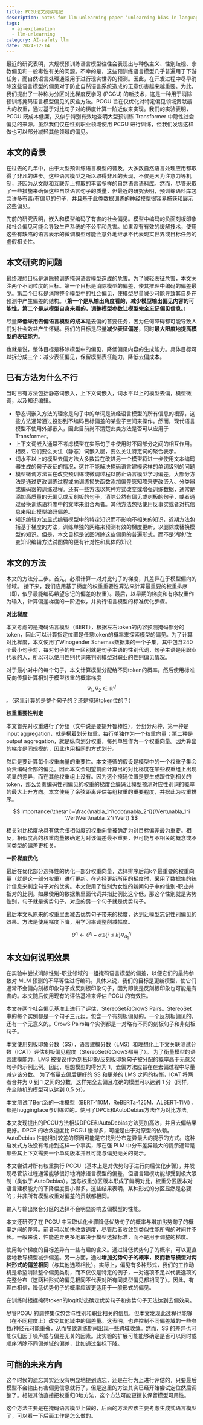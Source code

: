 ```yaml
---
title: PCGU论文阅读笔记
description: notes for llm unlearning paper ‘unlearning bias in language models by partitioning gradients’
tags:
  - ai-explanation
  - llm-unlearning
category: AI-safety llm
date: 2024-12-14
---
```

最近的研究表明，大规模预训练语言模型往往会表现出与种族主义、性别歧视、宗教偏见和一般毒性有关的问题。不幸的是，这些预训练语言模型几乎普遍用于下游任务，而自然语言处理通常用于进行现实世界的预测。因此，在开发过程中尽早消除这些语言模型的偏见对于防止自然语言系统造成的无意伤害越来越重要。为此，我们提出了一种称为分区对比梯度反学习 (PCGU) 的新技术，这是一种用于消除预训练掩码语言模型偏见的灰盒方法。PCGU 旨在仅优化对特定偏见领域贡献最大的权重，通过基于对比句子对的梯度计算一阶近似来实现。我们的实验表明，PCGU 既成本低廉，又似乎特别有效地查明大型预训练 Transformer 中隐性社会偏见的来源。虽然我们仅在性别职业领域使用 PCGU 进行训练，但我们发现这样做也可以部分减轻其他领域的偏见。

## 本文的背景

在过去的几年中，由于大型预训练语言模型的普及，大多数自然语言处理应用都取得了非凡的进步。这些语言模型之所以取得非凡的表现，不仅是因为注意力等机制，还因为从文献和互联网上抓取的丰富多样的自然语言语料库。然而，尽管采取了一些措施来确保这些自然语言句子的质量，但最近的研究表明，预训练语料库包含许多有毒/有偏见的句子，并且基于此类数据训练的神经模型很容易捕获和展示这些偏见。

先前的研究表明，嵌入和模型编码了有害的社会偏见。模型中编码的负面刻板印象和社会偏见可能会导致生产系统的不公平和危害。如果没有有效的缓解技术，使用这些有缺陷的语言表示的微调模型可能会意外地继承不代表现实世界或目标任务的虚假相关性。

## 本文研究的问题

最终理想目标是消除预训练掩码语言模型造成的危害。为了减轻表征危害，本文关注两个不同粒度的目标。第一个目标是消除模型的偏差，使其推理中编码的偏差最少。第二个目标是消除整个模型中的社会偏见，使模型尽量减少可能导致其自身在预测中产生偏差的结构。（**第一个是从输出角度看的，减少模型输出偏见内容的可能性。第二个是从模型自身来看的，调整模型参数让模型完全忘记偏见信息。**）

尽量**降低采用去偏语言模型的成本**是去偏的首要任务，因为任何障碍都可能导致人们对社会效益产生怀疑。我们的目标是尽量**减少表征偏差**，同时**最大限度地提高模型的表征能力**。

也就是说，整体目标是移除模型中的偏见，降低偏见内容的生成能力。具体目标可以拆分成三个：减少表征偏见，保留模型表征能力，降低去偏成本。

## 已有方法为什么不行

当时已有方法包括静态词嵌入，上下文词嵌入，词水平以上的模型去偏，模型微调，以及知识编辑。
+ 静态词嵌入方法的理念是句子中的单词是流经语言模型的所有信息的根源，这些方法通常通过投影到不编码目标偏差的某些子空间来操作。然而，现代语言模型不使用外部嵌入，因此目前尚不清楚此类方法是否可以应用于Transformer。
+ 上下文词嵌入通常不考虑模型在实际句子中使用时不同部分之间的相互作用。相反，它们要么关注（静态）词嵌入层，要么关注特定词的聚合表示。
+ 词水平以上的模型去偏方法大多数旨在改进另一个模型将进一步使用文本编码器生成的句子表征的情况，这并不能解决掩码语言建模这样的单词级别的问题
+ 模型微调方法旨在改变预训练或微调过程以防止语言模型学习偏差，大部分方法是通过更改训练过程或向训练损失函数添加偏差感知项来更改嵌入、分类器或编码器的训练过程。还有一些方法以某种方式改变或增强训练数据，通常是添加高质量的无偏见或反刻板的句子，消除公然有偏见或刻板的句子，或者通过替换训练语料库中的文本来组合两者。其他方法包括使用反事实或者对抗信息来阻止模型编码偏差。
+ 知识编辑方法显式编辑模型中的特定知识而不影响不相关的知识，近期方法包括基于梯度的方法，训练单独的网络来预测有效的梯度更新，以删除或替换模型的知识。但是，本文目标是试图消除这些偏见的普遍形式，而不是消除/改变知识编辑方法试图做的更有针对性和具体的知识

## 本文的方法

本文的方法分三步。首先，必须计算一对对比句子的梯度，其差异在于模型偏向的领域。  接下来，我们应用基于梯度的权重重要性算法来计算最重要的权重排序（即，似乎最能编码希望忘记的偏差的权重）。最后，以早期的梯度和有序权重作为输入，计算偏差梯度的一阶近似，并执行语言模型的标准优化步骤。

**对比梯度**

本文考虑的是掩码语言模型（BERT），根据左右token的内容预测掩码部分的token，因此可以计算指定位置是任意token的概率来探索模型的偏见。为了计算对比梯度，本文使用了Winogender Schemas数据集的一个子集，其中包含240个最小句子对，每对句子的唯一区别就是句子主语的性别代词，句子主语是用职业代表的人，所以可以使用性别代词来判别模型对职业的性别偏见情况。

对于最小对中的每个句子，本文计算模型分配给不同token的概率。然后使用标准反向传播计算相对于模型权重的概率梯度$$\nabla_1,\nabla_2\in\mathbb{R}^d$$。（这里计算的是整个句子的？还是掩码token位的？）

**权重重要性判定**

本文首先对权重进行了分组（文中说是要提升鲁棒性），分组分两种，第一种是input aggregation，就是横着划分权重，每行单独作为一个权重向量；第二种是output aggregation，就是纵向划分权重，每列单独作为一个权重向量。因为算出的梯度是同规模的，因此也用相同的方式划分。

然后是要计算每个权重向量的重要性。本文遵循的假设是模型中的一个权重子集会负责编码全部的偏见。因此本文会期望前面计算出的对比梯度在某些权重组上出现明显的差异，而在其他权重组上没有。因为这个掩码位置是要生成跟性别相关的token，那么负责编码性别偏见的权重的梯度会编码让模型预测对应性别词的概率的最大上升方向。本文使用了余弦距离评估每组权重的重要程度，并据此为权重排序。

$$
Importance(\theta^i)=\frac{\nabla_1^i\cdot\nabla_2^i}{\Vert\nabla_1^i \Vert\Vert\nabla_2^i \Vert}
$$

相关对比梯度块具有低余弦相似度的权重向量被确定为对目标偏差最为重要。相反，相似度高的权重向量被确定为对该偏差最不重要，但可能与不相关的概念或不同类型的偏差更相关。

**一阶梯度优化**

最后在优化部分选择性的优化一部分权重向量，选择排序后前k个最重要的权重向量（就是这一部分权重）进行更新。在选择更新所用的梯度时，采用了数据集的统计信息来判定句子对的优劣。本文使用了性别为女性的新闻句子中的性别-职业共指对的比例。如果使用的数据集里面代词共指比例比这个低，那这个性别就是劣势性别，句子就是劣势句子，对应的另一个句子就是优势句子。

最后本文从原来的权重里面减去优势句子带来的梯度，达到让模型忘记性别偏见的效果。方法是使用梯度下降，用学习率调整削减幅度。

$$
\theta^{r_i}\leftarrow\theta^{r_i}-\alpha\mathbb{1}\{i\leq k\}\nabla_{a_1}^{r_i}
$$

## 本文如何说明效果

在实验中尝试消除性别-职业领域的一组掩码语言模型的偏差，以便它们的最终参数对 MLM 预测的不平等性进行编码。具体来说，我们的目标是更新模型，使它们通常不会偏向刻板印象句子或反刻板印象句子，因为即使是反刻板印象也可能是有害的。本文随后使用现有的评估基准来评估 PCGU 的有效性。

本文在两个社会偏见基准上进行了评估，StereoSet和CrowS Pairs。StereoSet中的每个实例都是一个句子三元组，包含一个有刻板偏见的，一个反刻板偏见的，还有一个无意义的。CrowS Pairs每个实例都是一对略有不同的刻板句子和非刻板句子。

本文使用刻板印象分数（SS），语言建模分数（LMS）和理想化上下文关联测试分数（ICAT）评估刻板偏见程度（StereoSet和CrowS都用了）。
为了衡量模型的语言建模能力，LMS 被提议作为刻板印象/反刻板印象句子被分配的概率高于无意义句子的示例比例。因此，理想模型的得分为 1，去偏方法应旨在在去偏过程中尽量减少该分数。
为了衡量去偏后更好的 SS 和更差的 LMS 之间的权衡，ICAT 将两者合并为 0 到 1 之间的分数，这样完全去偏且准确的模型可以达到 1 分（同样，完全随机的模型可以达到 0.5 分）。

本文测试了Bert系的一堆模型（BERT-110M，ReBERTa-125M，ALBERT-11M），都是huggingface与训练过的。使用了DPCE和AutoDebias方法作为对比方法。

本文发现提出的PCGU方法相较DPCE和AutoDebias方法更加高效，并且去偏结果更好。DPCE 的收敛速度比 PCGU 慢得多，可能是由于对原型的依赖。AutoDebias 性能相对较差的原因可能是它找到分布差异最大的提示的方式。这种启发式方法没有考虑到这样一个事实，即在强 PLM 中分布差异最大的提示通常是那些其上下文需要一个单词版本并且可能与偏见无关的提示。

本文尝试对所有权重执行 PCGU（基本上是对优势句子进行向后优化步骤），并发现尽管该过程通常能够很好地消除语言模型的偏差，但语言建模功能却受到极大限制（类似于 AutoDebias）。这与权重分区版本形成了鲜明对比，权重分区版本对语言建模能力的下降幅度要小得多。这些结果表明，某种形式的分区显然是必要的；并非所有模型权重对偏差的贡献都相同。

输入与输出聚合分区的选择不会明显影响去偏模型的性能。

本文还研究了在 PCGU 中采取优化步骤降低优势句子的概率与增加劣势句子的概率之间的差异。前者可以加快收敛速度​​，尽管后者收敛到类似性能所需的时间并不长。一般来说，性能差异更多地取决于模型选择标准，而不是用于调整的梯度。

使用每个梯度的目标差异有一些有趣的含义。通过降低优势句子的概率，可以更直接地教导模型减少偏差。另一方面，通过**增加劣势句子的概率，反而教导模型对两种形式的偏差相同**（与其他选项相比）。实际上，偏见有多种形式，我们的工作动机是希望消除整个偏见类别，而不仅仅是特定的例子，一对选项不足以代表选项的完整分布（这两种形式的偏见相同不代表对所有同类型偏见都相同了）。因此，有理由相信，降低优势句子的概率应该更适用于一般形式的偏见。

在训练时根据掩码token的logit动态确定优势句子和劣势句子无法达到去偏效果。

尽管PCGU 的调整集仅包含与性别和职业相关的信息，但本文发现此过程也能够（在不同程度上）改变其他域中的偏差量。这表明，也许控制不同偏差域的一些参数/神经元可能重叠，从而导致训练期间出现一些跨域收敛。然而，SS 的差异也可能仅归因于噪声或与偏差无关的因素。此实验的扩展可能能够确定是否可以同时或顺序消除不同偏差域的偏差，比如通过坐标下降。

## 可能的未来方向

这个时候的遗忘其实还没有明显地提到遗忘，还是在行为上进行评估的，只要最后模型不会输出有害偏见信息就行了，但是这里的方法其实已经开始尝试定位然后调整了。相较其他直接把权重归0地方法，这个方法可能更擅长保留模型可用性。

这个方法主要是在掩码语言模型上做的，后面的方法应该主要考虑生成式语言模型了，可以看一下后面工作是怎么做的。